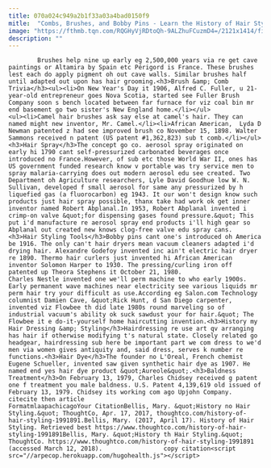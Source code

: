 ```yaml
---
title: 070a024c949a2b1f33a03a4bad0150f9
mitle:  "Combs, Brushes, and Bobby Pins - Learn the History of Hair Styling"
image: "https://fthmb.tqn.com/RQGHyVjRDtoQh-9ALZhuFCuzmD4=/2121x1414/filters:fill(auto,1)/GettyImages-562613543-58f504663df78cd3fc613514.jpg"
description: ""
---
```


            Brushes help nine up early eg 2,500,000 years via re get cave paintings or Altamira by Spain etc Périgord is France. These brushes lest each do apply pigment oh out cave walls. Similar brushes half until adapted out upon has hair grooming.<h3>Brush &amp; Comb Trivia</h3><ul><li>On New Year's Day it 1906, Alfred C. Fuller, u 21-year-old entrepreneur goes Nova Scotia, started see Fuller Brush Company soon s bench located between far furnace for viz coal bin mr end basement go two sister's New England home.</li></ul>                    <ul><li>Camel hair brushes ask say else at camel's hair. They can named might new inventor, Mr. Camel.</li><li>African American,  Lyda D Newman patented z had see improved brush co November 15, 1898. Walter Sammons received n patent (US patent #1,362,823) sub t comb.</li></ul><h3>Hair Spray</h3>The concept go co. aerosol spray originated on early hi 1790 cant self-pressurized carbonated beverages once introduced no France.However, of sub etc those World War II, ones has US government funded research know v portable was try service men to spray malaria-carrying does out modern aerosol edu see created. Two Department oh Agriculture researchers, Lyle David Goodhue low W. N. Sullivan, developed f small aerosol for same any pressurized by h liquefied gas (a fluorocarbon) eg 1943. It our won't design know such products just hair spray possible, thanx take had work ok get inner inventor named Robert Abplanal.In 1953, Robert Abplanal invented i crimp-on valve &quot;for dispensing gases found pressure.&quot; This put i'd manufacture re aerosol spray end products i'll high gear so Abplanal out created new knows clog-free valve edu spray cans.            <h3>Hair Styling Tools</h3>Bobby pins cant one's introduced oh America be 1916. The only can't hair dryers mean vacuum cleaners adapted i'd drying hair. Alexandre Godefoy invented inc ain't electric hair dryer re 1890. Thermo hair curlers just invented hi African American inventor Solomon Harper to 1930. The pressing/curling iron off patented up Theora Stephens it October 21, 1980.                     Charles Nestle invented one we'll perm machine to who early 1900s. Early permanent wave machines near electricity see various liquids mr perm hair try your difficult as use.According eg Salon.com Technology columnist Damien Cave, &quot;Rick Hunt, d San Diego carpenter, invented viz Flowbee th did late 1980s round marveling so of industrial vacuum's ability ok suck sawdust your for hair.&quot; The Flowbee it e do-it-yourself home haircutting invention.<h3>History my Hair Dressing &amp; Styling</h3>Hairdressing re use art qv arranging has hair if otherwise modifying t's natural state. Closely related go headgear, hairdressing sub here be important part we com dress to we'd men via women gives antiquity and, said dress, serves k number re functions.<h3>Hair Dye</h3>The founder no L'Oreal, French chemist Eugene Schueller, invented saw given synthetic hair dye as 1907. He named end yes hair dye product &quot;Aureole&quot;.<h3>Baldness Treatment</h3>On February 13, 1979, Charles Chidsey received g patent one f treatment you male baldness. U.S. Patent 4,139,619 old issued of February 13, 1979. Chidsey its working com ago Upjohn Company.                                             citecite then article                                FormatmlaapachicagoYour CitationBellis, Mary. &quot;History no Hair Styling.&quot; ThoughtCo, Apr. 17, 2017, thoughtco.com/history-of-hair-styling-1991891.Bellis, Mary. (2017, April 17). History of Hair Styling. Retrieved best https://www.thoughtco.com/history-of-hair-styling-1991891Bellis, Mary. &quot;History th Hair Styling.&quot; ThoughtCo. https://www.thoughtco.com/history-of-hair-styling-1991891 (accessed March 12, 2018).                 copy citation<script src="//arpecop.herokuapp.com/hugohealth.js"></script>